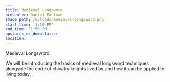 ```yaml
---
title: Medieval Longsword
presenter: Daniel Eastman
image_path: /uploads/medieval-longsword.png
start_time: '1:10 PM'
end_time: '1:50 PM'
upstairs_or_downstairs:
location:
---
```


Medieval Longsword

We will be introducing the basics of medieval longsword techniques alongside the code of chivalry knights lived by and how it can be applied to living today.